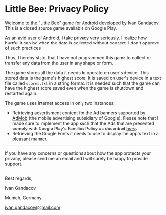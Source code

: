 # Little Bee: Privacy Policy

Welcome to the "Little Bee" game for Android developed by Ivan Gandacov. This is a closed source game available on Google Play.

As an avid user of Android, I take privacy very seriously. I realize how hurtful it can be when the data is collected without consent. I don't approve of such practices.

Thus, I hereby state, that I have not programmed this game to collect or transfer any data from the user in any shape or form. 

The game stores all the data it needs to operate on user's device. This stored data is the game's highest score. It is saved on user's device in a text file called `scores.txt` in a string format. It is needed such that the game can have the highest score saved even when the game is shutdown and restarted again.

The game uses internet access in only two instances: 

* Retrieving advertisment content for the Ad banners supported by [AdMob](https://admob.google.com/home/) (the mobile advertising subsidiary of Google). Please note that I made sure to implement the app such that the Ads that are presented comply with Google Play's Families Policy as described [here](https://support.google.com/admob/answer/6223431). 
* Retrieving the Google Fonts it needs to use to display the app's text in a pleasant manner.

 - - -
 If you have any concerns or questions about how the app protects your privacy, please send me an email and I will surely be happy to provide support.
 
 <br/>
 Best regards,

 Ivan Gandacov

 Munich, Germany

 ivan.gandacov@gmail.com




